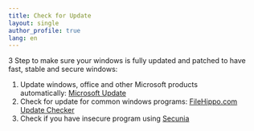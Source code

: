 ```yaml
---
title: Check for Update
layout: single
author_profile: true
lang: en
---
```

3 Step to make sure your windows is fully updated and patched to have fast, stable and secure windows:

1. Update windows, office and other Microsoft products automatically: [Microsoft Update](http://update.microsoft.com/microsoftupdate)
2. Check for update for common windows programs: [FileHippo.com Update Checker](/knowledge-base/programs/filehippo-update-checker)
3. Check if you have insecure program using [Secunia](http://secunia.com/vulnerability_scanning/online/)
